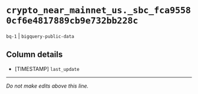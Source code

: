 # `crypto_near_mainnet_us._sbc_fca95580cf6e4817889cb9e732bb228c`
`bq-1` | `bigquery-public-data`

## Column details
* [TIMESTAMP] `last_update`

-------------------------------------------------------------------------------
*Do not make edits above this line.*
